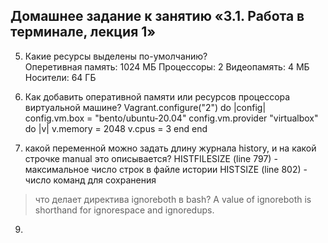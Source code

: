 ## Домашнее задание к занятию «3.1. Работа в терминале, лекция 1»

5. Какие ресурсы выделены по-умолчанию?  
Оперетивная память: 1024 МБ
Процессоры: 2
Видеопамять: 4 МБ
Носители: 64 ГБ

6. Как добавить оперативной памяти или ресурсов процессора виртуальной машине?
Vagrant.configure("2") do |config|
 	config.vm.box = "bento/ubuntu-20.04"
 	config.vm.provider "virtualbox" do |v|
 	  v.memory = 2048
 	  v.cpus = 3
 	end
end

8. какой переменной можно задать длину журнала history, и на какой строчке manual это описывается?
HISTFILESIZE (line 797) - максимальное число строк в файле истории
HISTSIZE (line 802) - число команд для сохранения

>что делает директива ignoreboth в bash?
A value of ignoreboth is shorthand for ignorespace and ignoredups. 

9.




